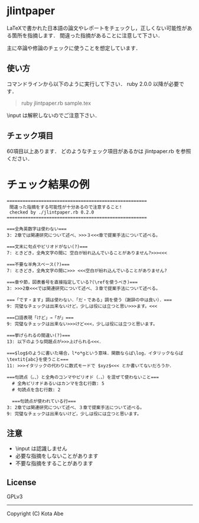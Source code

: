 # jlintpaper

LaTeXで書かれた日本語の論文やレポートをチェックし，正しくない可能性がある箇所を指摘します．
間違った指摘があることに注意して下さい．

主に卒論や修論のチェックに使うことを想定しています．

## 使い方
コマンドラインから以下のように実行して下さい．
ruby 2.0.0 以降が必要です．

> ruby jlintpaper.rb sample.tex

\input は解釈しないのでご注意下さい．

## チェック項目
60項目以上あります．
どのようなチェック項目があるかは jlintpaper.rb を参照ください．

# チェック結果の例
```code:text
=====================================================
 間違った指摘をする可能性が十分あるので注意すること!
 checked by ./jlintpaper.rb 0.2.0
=====================================================

===全角英数字は使わない===
3: 2章では関連研究について述べ、>>>３<<<章で提案手法について述べる。

===文末に句点やピリオドがない(?)===
7: ときどき，全角文字の間に 空白が紛れ込んでいることがありません?>>><<<

===不要な半角スペース(?)===
7: ときどき，全角文字の間に>>> <<<空白が紛れ込んでいることがありません?

===章や節，図表番号を直接指定している?(\refを使うべき)===
3: >>>2章<<<では関連研究について述べ、３章で提案手法について述べる。

===「です・ます」調は使わない．「だ・である」調を使う（謝辞の中は良い）．===
9: 完璧なチェックは出来ないけど，少しは役には立つと思い>>>ます。<<<

===口語表現「けど」→「が」===
9: 完璧なチェックは出来ない>>>けど<<<，少しは役には立つと思います。

===挙げられるの間違い(?)===
13: 以下のような問題点が>>>上げられる<<<．

===$log$のように書いた場合，l*o*gという意味．関数ならば\log，イタリックならば\textit{abc}を使うこと===
11: >>>イタリックの代わりに数式モードで $xyz$<<< とか書いてないだろうか．

===句読点（。、）と全角のコンマやピリオド（．，）を混ぜて使わないこと===
  # 全角ピリオドあるいはカンマを含む行数: 5
  # 句読点を含む行数: 2

  ===句読点が使われている行===
3: 2章では関連研究について述べ、３章で提案手法について述べる。
9: 完璧なチェックは出来ないけど，少しは役には立つと思います。
```

## 注意
* \input は認識しません
* 必要な指摘をしないことがあります
* 不要な指摘をすることがあります

## License
GPLv3

- - -
Copyright (C) Kota Abe
